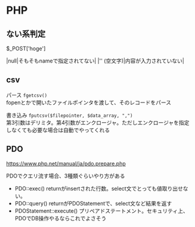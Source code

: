 # PHP

## ない系判定

$_POST['hoge']

|null|そもそもnameで指定されてない|
|'' (空文字)|内容が入力されていない|

## csv

パース `fgetcsv()`  
fopenとかで開いたファイルポインタを渡して、そのレコードをパース

書き込み `fputcsv($filepointer, $data_array, ",")`  
第3引数はデリミタ。第4引数がエンクロージャ。ただしエンクロージャを指定しなくても必要な場合は自動でやってくれる

## PDO

https://www.php.net/manual/ja/pdo.prepare.php

PDOでクエリ流す場合、3種類ぐらいやり方がある

- PDO::exec()
returnがinsertされた行数。select文でとっても値取り出せない。
- PDO::query()
returnがPDOStatementで、select文など結果を返す
- PDOStatement::execute()
プリペアドステートメント。セキュリティ上、PDOでDB操作やるならこれでよさそう
